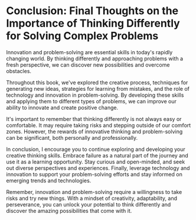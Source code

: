 Conclusion: Final Thoughts on the Importance of Thinking Differently for Solving Complex Problems
=================================================================================================

Innovation and problem-solving are essential skills in today's rapidly changing world. By thinking differently and approaching problems with a fresh perspective, we can discover new possibilities and overcome obstacles.

Throughout this book, we've explored the creative process, techniques for generating new ideas, strategies for learning from mistakes, and the role of technology and innovation in problem-solving. By developing these skills and applying them to different types of problems, we can improve our ability to innovate and create positive change.

It's important to remember that thinking differently is not always easy or comfortable. It may require taking risks and stepping outside of our comfort zones. However, the rewards of innovative thinking and problem-solving can be significant, both personally and professionally.

In conclusion, I encourage you to continue exploring and developing your creative thinking skills. Embrace failure as a natural part of the journey and use it as a learning opportunity. Stay curious and open-minded, and seek out diverse perspectives and experiences. Finally, leverage technology and innovation to support your problem-solving efforts and stay informed on emerging trends and technologies.

Remember, innovation and problem-solving require a willingness to take risks and try new things. With a mindset of creativity, adaptability, and perseverance, you can unlock your potential to think differently and discover the amazing possibilities that come with it.
